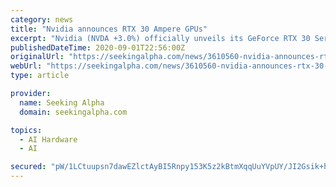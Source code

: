 ```yaml
---
category: news
title: "Nvidia announces RTX 30 Ampere GPUs"
excerpt: "Nvidia (NVDA +3.0%) officially unveils its GeForce RTX 30 Series GPUs based on the Ampere architecture.The GeForce RTX 3090, 3080 and 3070 GPUs also utilize the second-gen Nvidia RTX PC gaming platform for real-time ray tracing and AI gaming."
publishedDateTime: 2020-09-01T22:56:00Z
originalUrl: "https://seekingalpha.com/news/3610560-nvidia-announces-rtx-30-ampere-gpus"
webUrl: "https://seekingalpha.com/news/3610560-nvidia-announces-rtx-30-ampere-gpus"
type: article

provider:
  name: Seeking Alpha
  domain: seekingalpha.com

topics:
  - AI Hardware
  - AI

secured: "pW/1LCtuupsn7dawEZlctAyBI5Rnpy153K5z2kBtmXqqUuYVpUY/JI2Gsik+hrNMf2xViFUt7VIAU8+bMCcPpoWfkWmfE39tc8+dVTI4Btn3VracezDcbvMXq6Y3oujnyBTZGRYSagbzFVo6XP019Yo6opLGfcXJ/hEpnB42yvvgioiBOmBu2HDWWUFx/pSzV5gSHFQB+H817L3miGYHr91rgfyll2/9yWAYHokMouyuui76h8Cj13c4zfJKJeE2Vq2W/lL5nHRL3IIEOFgXXitKpw75HE3yTvz2tPpQtqec0SC9e2pqVBR4j8jKN6fo8IIm1zR0g+mPjKBelrYXm/yppfAn4tMBnoFrMbMegIQ=;8RmPOY+Ss1oCMM3kzT8RdQ=="
---
```


